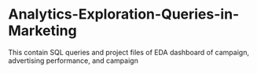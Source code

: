 # Analytics-Exploration-Queries-in-Marketing
This contain SQL queries and project files of EDA dashboard of campaign, advertising performance, and campaign 
